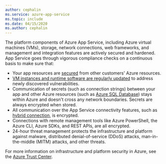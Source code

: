 ```yaml
---
author: cephalin
ms.service: azure-app-service
ms.topic: include
ms.date: 04/15/2020
ms.author: cephalin
---
```

The platform components of Azure App Service, including Azure virtual machines (VMs), storage, network connections, web frameworks, and management and integration features are actively secured and hardened. App Service goes through vigorous compliance checks on a continuous basis to make sure that:

- Your app resources are [secured](https://github.com/projectkudu/kudu/wiki/Azure-Web-App-sandbox) from other customers' Azure resources.
- [VM instances and runtime software are regularly updated](/azure/app-service/overview-patch-os-runtime) to address newly discovered vulnerabilities.
- Communication of secrets (such as connection strings) between your app and other Azure resources (such as [Azure SQL Database](https://azure.microsoft.com/services/sql-database/)) stays within Azure and doesn't cross any network boundaries. Secrets are always encrypted when stored.
- All communication over the App Service connectivity features, such as [hybrid connection](/azure/app-service/app-service-hybrid-connections), is encrypted.
- Connections with remote management tools like Azure PowerShell, the Azure CLI, Azure SDKs, and REST APIs, are all encrypted.
- 24-hour threat management protects the infrastructure and platform against malware, distributed denial-of-service (DDoS) attacks, man-in-the-middle (MITM) attacks, and other threats.

For more information on infrastructure and platform security in Azure, see the [Azure Trust Center](https://azure.microsoft.com/overview/trusted-cloud/).
